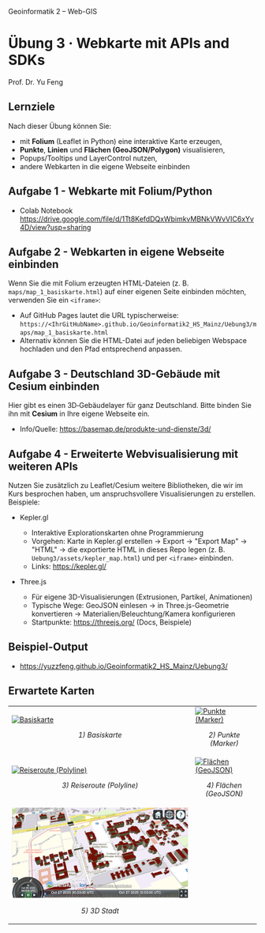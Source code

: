 Geoinformatik 2 – Web-GIS
# Übung 3 · Webkarte mit APIs and SDKs
Prof. Dr. Yu Feng

## Lernziele
Nach dieser Übung können Sie:
- mit **Folium** (Leaflet in Python) eine interaktive Karte erzeugen,
- **Punkte**, **Linien** und **Flächen (GeoJSON/Polygon)** visualisieren,
- Popups/Tooltips und LayerControl nutzen,
- andere Webkarten in die eigene Webseite einbinden

## Aufgabe 1 - Webkarte mit Folium/Python
- Colab Notebook https://drive.google.com/file/d/1Tt8KefdDQxWbimkvMBNkVWvVIC6xYv4D/view?usp=sharing



## Aufgabe 2 - Webkarten in eigene Webseite einbinden

Wenn Sie die mit Folium erzeugten HTML-Dateien (z. B. `maps/map_1_basiskarte.html`) auf einer eigenen Seite einbinden möchten, verwenden Sie ein `<iframe>`:

- Auf GitHub Pages lautet die URL typischerweise:  
  `https://<IhrGitHubName>.github.io/Geoinformatik2_HS_Mainz/Uebung3/maps/map_1_basiskarte.html`
- Alternativ können Sie die HTML-Datei auf jeden beliebigen Webspace hochladen und den Pfad entsprechend anpassen.


## Aufgabe 3 - Deutschland 3D-Gebäude mit Cesium einbinden

Hier gibt es einen 3D‑Gebäudelayer für ganz Deutschland. Bitte binden Sie ihn mit **Cesium** in Ihre eigene Webseite ein.

- Info/Quelle: https://basemap.de/produkte-und-dienste/3d/


## Aufgabe 4 - Erweiterte Webvisualisierung mit weiteren APIs

Nutzen Sie zusätzlich zu Leaflet/Cesium weitere Bibliotheken, die wir im Kurs besprochen haben, um anspruchsvollere Visualisierungen zu erstellen. Beispiele:

- Kepler.gl
  - Interaktive Explorationskarten ohne Programmierung
  - Vorgehen: Karte in Kepler.gl erstellen → Export → "Export Map" → "HTML" → die exportierte HTML in dieses Repo legen (z. B. `Uebung3/assets/kepler_map.html`) und per `<iframe>` einbinden.
  - Links: https://kepler.gl/

- Three.js
  - Für eigene 3D-Visualisierungen (Extrusionen, Partikel, Animationen)
  - Typische Wege: GeoJSON einlesen → in Three.js-Geometrie konvertieren → Materialien/Beleuchtung/Kamera konfigurieren
  - Startpunkte: https://threejs.org/ (Docs, Beispiele)

## Beispiel-Output

- https://yuzzfeng.github.io/Geoinformatik2_HS_Mainz/Uebung3/ 

## Erwartete Karten

<table>
  <tr>
    <td>
      <a target="_blank" rel="noopener" href="https://nbviewer.org/github/yuzzfeng/Geoinformatik2_HS_Mainz/blob/main/Uebung3/maps/map_1_basiskarte.html">
        <img src="previews/map_1.png" alt="Basiskarte" width="100%">
      </a>
      <p align="center"><em>1) Basiskarte</em></p>
    </td>
    <td>
      <a target="_blank" rel="noopener" href="https://nbviewer.org/github/yuzzfeng/Geoinformatik2_HS_Mainz/blob/main/Uebung3/maps/map_2_punkte.html">
        <img src="previews/map_2.png" alt="Punkte (Marker)" width="100%">
      </a>
      <p align="center"><em>2) Punkte (Marker)</em></p>
    </td>
  </tr>
  <tr>
    <td>
      <a target="_blank" rel="noopener" href="https://nbviewer.org/github/yuzzfeng/Geoinformatik2_HS_Mainz/blob/main/Uebung3/maps/map_3_reiseroute.html">
        <img src="previews/map_3.png" alt="Reiseroute (Polyline)" width="100%">
      </a>
      <p align="center"><em>3) Reiseroute (Polyline)</em></p>
    </td>
    <td>
      <a target="_blank" rel="noopener" href="https://nbviewer.org/github/yuzzfeng/Geoinformatik2_HS_Mainz/blob/main/Uebung3/maps/map_4_flaechen_online.html">
        <img src="previews/map_4.png" alt="Flächen (GeoJSON)" width="100%">
      </a>
      <p align="center"><em>4) Flächen (GeoJSON)</em></p>
    </td>
  </tr>
  <tr>
    <td>
      <a target="_blank" rel="noopener" href="https://nbviewer.org/github/yuzzfeng/Geoinformatik2_HS_Mainz/blob/main/Uebung3/maps/map_5_3d.html">
        <img src="previews/map_5.png" alt="Reiseroute (Polyline)" width="100%">
      </a>
      <p align="center"><em>5) 3D Stadt</em></p>
    </td>
  </tr>
</table>